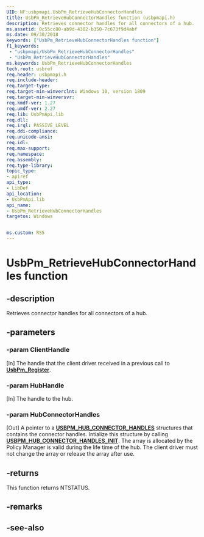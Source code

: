 ```yaml
---
UID: NF:usbpmapi.UsbPm_RetrieveHubConnectorHandles
title: UsbPm_RetrieveHubConnectorHandles function (usbpmapi.h)
description: Retrieves connector handles for all connectors of a hub. 
ms.assetid: 0c55cc80-ab9d-4302-b350-7c673f9d4abf
ms.date: 09/30/2018
keywords: ["UsbPm_RetrieveHubConnectorHandles function"]
f1_keywords:
 - "usbpmapi/UsbPm_RetrieveHubConnectorHandles"
 - "UsbPm_RetrieveHubConnectorHandles"
ms.keywords: UsbPm_RetrieveHubConnectorHandles
tech.root: usbref
req.header: usbpmapi.h
req.include-header:
req.target-type:
req.target-min-winverclnt: Windows 10, version 1809
req.target-min-winversvr:
req.kmdf-ver: 1.27
req.umdf-ver: 2.27
req.lib: UsbPmApi.lib
req.dll:
req.irql: PASSIVE_LEVEL
req.ddi-compliance:
req.unicode-ansi:
req.idl:
req.max-support:
req.namespace:
req.assembly:
req.type-library: 
topic_type: 
- apiref
api_type: 
- LibDef
api_location: 
- UsbPmApi.lib
api_name: 
- UsbPm_RetrieveHubConnectorHandles
targetos: Windows


ms.custom: RS5
---
```


# UsbPm_RetrieveHubConnectorHandles function


## -description
Retrieves connector handles for all connectors of a hub.


## -parameters

### -param ClientHandle
[In] The handle that the client driver received in a previous call to [**UsbPm_Register**](nf-usbpmapi-usbpm_register.md).
### -param HubHandle
[In] The handle to the hub.
### -param HubConnectorHandles
[Out] A pointer to a [**USBPM_HUB_CONNECTOR_HANDLES**](nf-usbpmapi-usbpm_retrievehubconnectorhandles.md) structures that contains the connector handles. Intialize this structure by calling [**USBPM_HUB_CONNECTOR_HANDLES_INIT**](nf-usbpmapi-usbpm_hub_connector_handles_init.md). The array is allocated by the Policy Manager is valid during the life time of the hub. The client driver must not change the array or release the array after use.  

## -returns
This function returns NTSTATUS.
## -remarks

## -see-also
